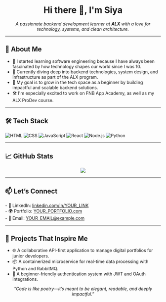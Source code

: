 <!-- GitHub Profile README -->

<h1 align="center">Hi there 👋, I'm Siya</h1>

<p align="center">
  <i>A passionate backend development learner at <b>ALX</b> with a love for technology, systems, and clean architecture.</i>
</p>

---

<h2>🚀 About Me</h2>

<ul>
  <li>🎯 I started learning software engineering because I have always been fascinated by how technology shapes our world since I was 10.</li>
  <li>🧠 Currently diving deep into backend technologies, system design, and infrastructure as part of the ALX program.</li>
  <li>🌱 My goal is to grow in the tech space as a beginner by building impactful and scalable backend solutions.</li>
  <li>🛠️ I'm especially excited to work on FNB App Academy, as well as my ALX ProDev course.</li>
</ul>

---

<h2>🛠️ Tech Stack</h2>

![HTML](https://img.shields.io/badge/-HTML-E34F26?style=flat-square&logo=html5&logoColor=white) 
![CSS](https://img.shields.io/badge/-CSS-1572B6?style=flat-square&logo=css3&logoColor=white) 
![JavaScript](https://img.shields.io/badge/-JavaScript-F7DF1E?style=flat-square&logo=javascript&logoColor=black) 
![React](https://img.shields.io/badge/-React-61DAFB?style=flat-square&logo=react&logoColor=black) 
![Node.js](https://img.shields.io/badge/-Node.js-339933?style=flat-square&logo=node.js&logoColor=white) 
![Python](https://img.shields.io/badge/python-3670A0?style=for-the-badge&logo=python&logoColor=ffdd54)


---

<h2>📈 GitHub Stats</h2>

<p align="center">
  <img src="https://github-readme-stats.vercel.app/api?username=siya-exe&show_icons=true&theme=tokyonight" />
</p>

---

<h2>📫 Let’s Connect</h2>

<p>
  - 💼 LinkedIn: <a href="https://www.linkedin.com/in/siyabonga-ngwenya-1902642a2/">linkedin.com/in/YOUR_LINK</a><br/>
  - 🌍 Portfolio: <a href="https://siyajpg-portfolio.netlify.app/">YOUR_PORTFOLIO.com</a><br/>
  - 📧 Email: <a href="mailto:siyangwenya13@gmail.com">YOUR_EMAIL@example.com</a>
</p>

---

<h2>🧠 Projects That Inspire Me</h2>

<ul>
  <li>🌐 A collaborative API-first application to manage digital portfolios for junior developers.</li>
  <li>📦 A containerized microservice for real-time data processing with Python and RabbitMQ.</li>
  <li>🔐 A beginner-friendly authentication system with JWT and OAuth integrations.</li>
</ul>

<p align="center"><i>“Code is like poetry—it’s meant to be elegant, readable, and deeply impactful.”</i></p>
